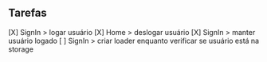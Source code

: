 ## Tarefas

[X] SignIn > logar usuário
[X] Home > deslogar usuário
[X] SignIn > manter usuário logado
[ ] SignIn > criar loader enquanto verificar se usuário está na storage
